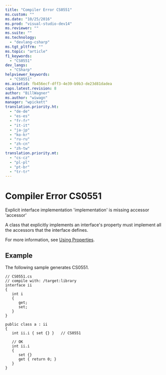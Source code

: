 ```yaml
---
title: "Compiler Error CS0551"
ms.custom: ""
ms.date: "10/25/2016"
ms.prod: "visual-studio-dev14"
ms.reviewer: ""
ms.suite: ""
ms.technology: 
  - "devlang-csharp"
ms.tgt_pltfrm: ""
ms.topic: "article"
f1_keywords: 
  - "CS0551"
dev_langs: 
  - "CSharp"
helpviewer_keywords: 
  - "CS0551"
ms.assetid: fb456ecf-dff3-4e39-b9b3-de23d81dadea
caps.latest.revision: 8
author: "BillWagner"
ms.author: "wiwagn"
manager: "wpickett"
translation.priority.ht: 
  - "de-de"
  - "es-es"
  - "fr-fr"
  - "it-it"
  - "ja-jp"
  - "ko-kr"
  - "ru-ru"
  - "zh-cn"
  - "zh-tw"
translation.priority.mt: 
  - "cs-cz"
  - "pl-pl"
  - "pt-br"
  - "tr-tr"
---
```

# Compiler Error CS0551
Explicit interface implementation 'implementation' is missing accessor 'accessor'  
  
 A class that explicitly implements an interface's property must implement all the accessors that the interface defines.  
  
 For more information, see [Using Properties](../../csharp/programming-guide/classes-and-structs/using-properties.md).  
  
## Example  
 The following sample generates CS0551.  
  
```  
// CS0551.cs  
// compile with: /target:library  
interface ii  
{  
   int i  
   {  
      get;  
      set;  
   }  
}  
  
public class a : ii  
{  
   int ii.i { set {} }   // CS0551  
  
   // OK  
   int ii.i      
   {  
      set {}  
      get { return 0; }  
   }  
}  
```